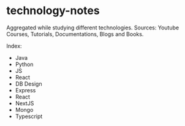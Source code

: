 # technology-notes
Aggregated while studying different technologies.
Sources: Youtube Courses, Tutorials, Documentations, Blogs and Books.

Index:
- Java
- Python
- JS
- React
- DB Design
- Express
- React
- NextJS
- Mongo
- Typescript